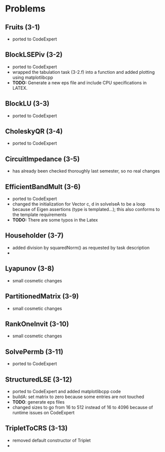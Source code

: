 # Problems

## Fruits (3-1)

- ported to CodeExpert

## BlockLSEPiv (3-2)

- ported to CodeExpert
- wrapped the tabulation task (3-2.f) into a function and added plotting using matplotlibcpp
- **TODO:** Generate a new eps file and include CPU specifications in LATEX.

## BlockLU (3-3)
- ported to CodeExpert

## CholeskyQR (3-4)
- ported to CodeExpert

## CircuitImpedance (3-5)
- has already been checked thoroughly last semester, so no real changes

## EfficientBandMult (3-6)
- ported to CodeExpert
- changed the initialization for Vector c, d in solvelseA to be a loop because of Eigen assertions (type is templated...); this also conforms to the template requirements
- **TODO:** There are some typos in the Latex

## Householder (3-7)
- added division by squaredNorm() as requested by task description
- 

## Lyapunov (3-8)
- small cosmetic changes

## PartitionedMatrix (3-9)
- small cosmetic changes

## RankOneInvit (3-10)
- small cosmetic changes

## SolvePermb (3-11)
- ported to CodeExpert

## StructuredLSE (3-12)
- ported to CodeExpert and added matplotlibcpp code
- buildA: set matrix to zero because some entries are not touched
- **TODO**: generate eps files
- changed sizes to go from 16 to 512 instead of 16 to 4096 because of runtime issues on CodeExpert

## TripletToCRS (3-13)
- removed default constructor of Triplet
- 
